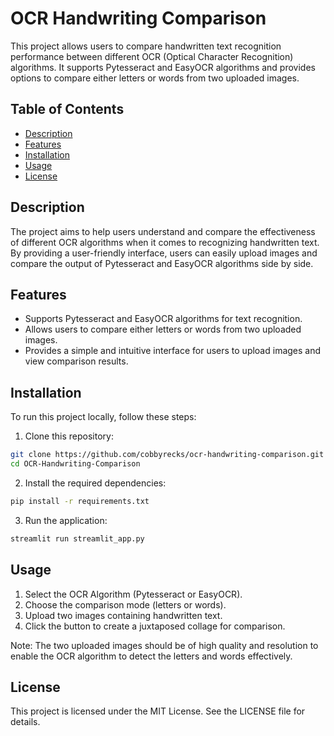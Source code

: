 # OCR Handwriting Comparison

This project allows users to compare handwritten text recognition performance between different OCR (Optical Character Recognition) algorithms. It supports Pytesseract and EasyOCR algorithms and provides options to compare either letters or words from two uploaded images.

## Table of Contents

- [Description](#description)
- [Features](#features)
- [Installation](#installation)
- [Usage](#usage)
- [License](#license)

## Description

The project aims to help users understand and compare the effectiveness of different OCR algorithms when it comes to recognizing handwritten text. By providing a user-friendly interface, users can easily upload images and compare the output of Pytesseract and EasyOCR algorithms side by side.

## Features

- Supports Pytesseract and EasyOCR algorithms for text recognition.
- Allows users to compare either letters or words from two uploaded images.
- Provides a simple and intuitive interface for users to upload images and view comparison results.

## Installation

To run this project locally, follow these steps:

1. Clone this repository:

```bash
git clone https://github.com/cobbyrecks/ocr-handwriting-comparison.git
cd OCR-Handwriting-Comparison
````

2. Install the required dependencies:

```bash
pip install -r requirements.txt
```

3. Run the application:

```bash
streamlit run streamlit_app.py
```

## Usage

1. Select the OCR Algorithm (Pytesseract or EasyOCR).
2. Choose the comparison mode (letters or words).
3. Upload two images containing handwritten text.
4. Click the button to create a juxtaposed collage for comparison.

Note: The two uploaded images should be of high quality and resolution to enable the OCR algorithm to detect the letters and words effectively.

## License
This project is licensed under the MIT License. See the LICENSE file for details.